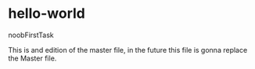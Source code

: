 # hello-world
noobFirstTask


This is and edition of the master file, in the future this file is gonna replace the Master file.

